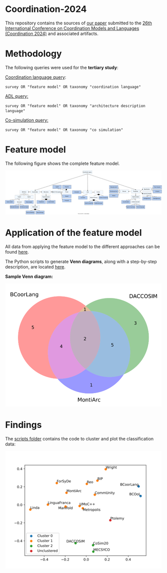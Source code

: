 # Coordination-2024
This repository contains the sources of [our paper](./paper.pdf) submitted to the [26th International Conference on Coordination Models and Languages (Coordination 2024)](https://www.discotec.org/2024/coordination) and associated artifacts.

# Methodology
The following queries were used for the **tertiary study**:

[Coordination language query](https://scholar.google.com/scholar?hl=en&as_sdt=0%2C5&q=survey+OR+%22feature+model%22+OR+taxonomy+%22coordination+language%22&btnG=):
```
survey OR "feature model" OR taxonomy "coordination language"
```

[ADL query:](https://scholar.google.com/scholar?hl=en&as_sdt=0%2C5&q=survey+OR+%22feature+model%22+OR+taxonomy+%22architecture+description+language%22&btnG=)
```
survey OR "feature model" OR taxonomy "architecture description language"
```

[Co-simulation query:](https://scholar.google.com/scholar?hl=en&as_sdt=0%2C5&q=survey+OR+%22feature+model%22+OR+taxonomy+%22co+simulation%22&btnG=)
```
survey OR "feature model" OR taxonomy "co simulation"
```

# Feature model
The following figure shows the complete feature model.

![](./artifacts/images/feature-model.svg)

# Application of the feature model
All data from applying the feature model to the different approaches can be found [here](./artifacts/classification.xlsx).


The Python scripts to generate **Venn diagrams**, along with a step-by-step description, are located [here](./artifacts/python-scripts/).

**Sample Venn diagram:**

![venn diagram](./artifacts/python-scripts/venn-diagrams/BCoorLang_DACCOSIM_MontiArc_venn.svg)
# Findings
The [scripts folder](./artifacts/python-scripts/) contains the code to cluster and plot the classification data:

![approach scatter](./artifacts/python-scripts/distance/approach_scatter.svg)
